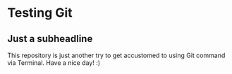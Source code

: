# Testing Git

## Just a subheadline

This repository is just another try to get accustomed to using Git command via Terminal. Have a nice day! :)
